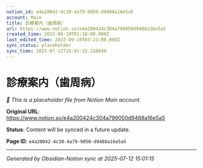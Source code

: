 ```yaml
---
notion_id: e4a20042-4c30-4a79-9050-d9488a16e5a5
account: Main
title: 診療案内（歯周病）
url: https://www.notion.so/e4a200424c304a799050d9488a16e5a5
created_time: 2022-09-19T01:10:00.000Z
last_edited_time: 2022-09-19T03:23:00.000Z
sync_status: placeholder
sync_time: 2025-07-12T15:01:15.138649
---
```


# 診療案内（歯周病）

*🔄 This is a placeholder file from Notion Main account.*

**Original URL**: https://www.notion.so/e4a200424c304a799050d9488a16e5a5

**Status**: Content will be synced in a future update.

**Page ID**: `e4a20042-4c30-4a79-9050-d9488a16e5a5`

---

*Generated by Obsidian-Notion sync at 2025-07-12 15:01:15*
